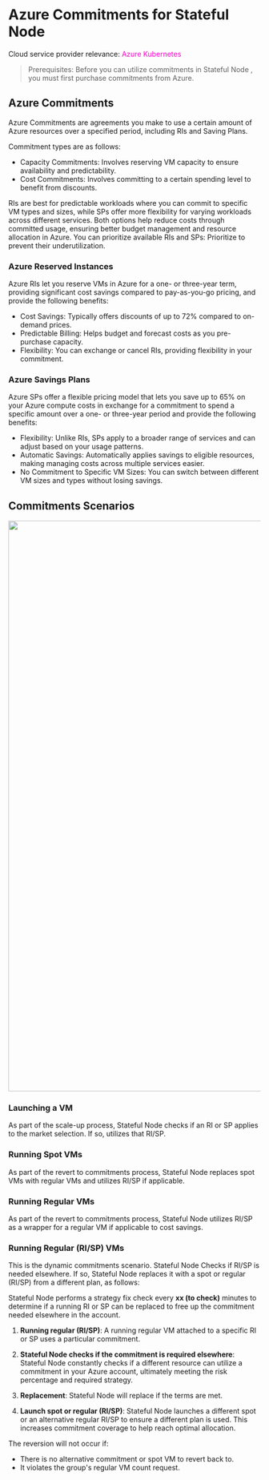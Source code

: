 <meta name="robots" content="noindex">

# Azure Commitments for Stateful Node

Cloud service provider relevance: <font color="#FC01CC">Azure Kubernetes</font>

>Prerequisites: Before you can utilize commitments in Stateful Node , you must first purchase commitments from Azure.

##  Azure Commitments

Azure Commitments are agreements you make to use a certain amount of Azure resources over a specified period, including RIs and Saving Plans.

Commitment types are as follows:

*  Capacity Commitments: Involves reserving VM capacity to ensure availability and predictability.
*  Cost Commitments: Involves committing to a certain spending level to benefit from discounts.

RIs are best for predictable workloads where you can commit to specific VM types and sizes, while SPs offer more flexibility for varying workloads across different services. Both options help reduce costs through committed usage, ensuring better budget management and resource allocation in Azure. 
You can prioritize available RIs and SPs: Prioritize to prevent their underutilization.

###  Azure Reserved Instances

Azure RIs let you reserve VMs in Azure for a one- or three-year term, providing significant cost savings compared to pay-as-you-go pricing, and provide the following benefits:

*  Cost Savings: Typically offers discounts of up to 72% compared to on-demand prices.
*  Predictable Billing: Helps budget and forecast costs as you pre-purchase capacity.
*  Flexibility: You can exchange or cancel RIs, providing flexibility in your commitment.

###  Azure Savings Plans

Azure SPs offer a flexible pricing model that lets you save up to 65% on your Azure compute costs in exchange for a commitment to spend a specific amount over a one- or three-year period and provide the following benefits:

*  Flexibility: Unlike RIs, SPs apply to a broader range of services and can adjust based on your usage patterns.
*  Automatic Savings: Automatically applies savings to eligible resources, making managing costs across multiple services easier.
*  No Commitment to Specific VM Sizes: You can switch between different VM sizes and types without losing savings.


## Commitments Scenarios


<img width="1140px" src="https://github.com/user-attachments/assets/f991b76b-efd4-41a6-9576-3e7895ecb2f5" />


###  Launching a VM

As part of the scale-up process, Stateful Node checks if an RI or SP applies to the market selection. If so,  utilizes that RI/SP.

###  Running Spot VMs

As part of the revert to commitments process, Stateful Node replaces spot VMs with regular VMs and utilizes RI/SP if applicable.

###  Running Regular VMs

As part of the revert to commitments process, Stateful Node utilizes RI/SP as a wrapper for a regular VM if applicable to cost savings.

###  Running Regular (RI/SP) VMs

This is the dynamic commitments scenario. Stateful Node Checks if RI/SP is needed elsewhere. If so, Stateful Node replaces it with a spot or regular (RI/SP) from a different plan, as follows:

Stateful Node performs a strategy fix check every **xx (to check)** minutes to determine if a running RI or SP can be replaced to free up the commitment needed elsewhere in the account. 

1. **Running regular (RI/SP)**: A running regular VM attached to a specific RI or SP uses a particular commitment. 

2. **Stateful Node checks if the commitment is required elsewhere**: Stateful Node constantly checks if a different resource can utilize a commitment in your Azure account, ultimately meeting the risk percentage and required strategy.

3. **Replacement**: Stateful Node will replace if the terms are met.

4. **Launch spot or regular (RI/SP)**: Stateful Node launches a different spot or an alternative regular RI/SP to ensure a different plan is used. This increases commitment coverage to help reach optimal allocation.

The reversion will not occur if:

* There is no alternative commitment or spot VM to revert back to. 
* It violates the group's regular VM count request. 

